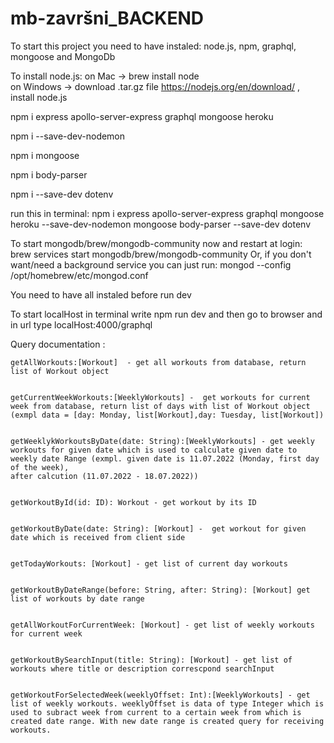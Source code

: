 # mb-završni_BACKEND

To start this project you need to have instaled: node.js, npm, graphql, mongoose and MongoDb 

To install node.js: 
      on Mac -> brew install node   
      on Windows -> download .tar.gz file  https://nodejs.org/en/download/ , install node.js

npm i express apollo-server-express graphql mongoose heroku

npm i --save-dev-nodemon

npm i mongoose

npm i body-parser

npm i --save-dev dotenv 

run this in terminal: 
 npm i express apollo-server-express graphql mongoose heroku --save-dev-nodemon mongoose body-parser --save-dev dotenv 

To start mongodb/brew/mongodb-community now and restart at login:
  brew services start mongodb/brew/mongodb-community
Or, if you don't want/need a background service you can just run:
  mongod --config /opt/homebrew/etc/mongod.conf

You need to have all instaled before run dev

To start localHost in terminal write npm run dev and then go to browser and in url type localHost:4000/graphql



Query documentation : 

    getAllWorkouts:[Workout]  - get all workouts from database, return list of Workout object


    getCurrentWeekWorkouts:[WeeklyWorkouts] -  get workouts for current week from database, return list of days with list of Workout object (exmpl data = [day: Monday, list[Workout],day: Tuesday, list[Workout])


    getWeeklykWorkoutsByDate(date: String):[WeeklyWorkouts] - get weekly workouts for given date which is used to calculate given date to weekly date Range (exmpl. given date is 11.07.2022 (Monday, first day of the week), 
    after calcution (11.07.2022 - 18.07.2022))


    getWorkoutById(id: ID): Workout - get workout by its ID


    getWorkoutByDate(date: String): [Workout] -  get workout for given date which is received from client side 


    getTodayWorkouts: [Workout] - get list of current day workouts


    getWorkoutByDateRange(before: String, after: String): [Workout] get list of workouts by date range


    getAllWorkoutForCurrentWeek: [Workout] - get list of weekly workouts for current week


    getWorkoutBySearchInput(title: String): [Workout] - get list of workouts where title or description correscpond searchInput
     

    getWorkoutForSelectedWeek(weeklyOffset: Int):[WeeklyWorkouts] - get list of weekly workouts. weeklyOffset is data of type Integer which is used to subract week from current to a certain week from which is created date range. With new date range is created query for receiving workouts.
